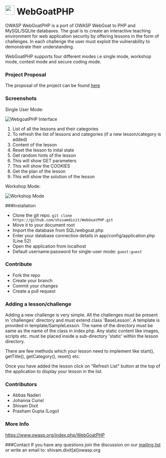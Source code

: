 <img src="https://raw.githubusercontent.com/shivamdixit/WebGoatPHP/master/images/logo.png"  height="30"> WebGoatPHP
================

OWASP WebGoatPHP is a port of OWASP WebGoat to PHP and MySQL/SQLite databases. The goal is to create an interactive teaching environment for web application security by offering lessons in the form of challenges. In each challenge the user must exploit the vulnerability to demonstrate their understanding.

WebGoatPHP supports four different modes i.e single mode, workshop mode, contest mode and secure coding mode.

### Project Proposal
The proposal of the project can be found [here](http://shivamdixit.com/posts/gsoc-14-webgoatphp-proposal/)

### Screenshots
Single User Mode:

![WebgoatPHP Interface](https://raw.githubusercontent.com/shivamdixit/WebGoatPHP/master/challenges/single/WebGoatIntro/static/interface.png "WebgoatPHP Interface")

1. List of all the lessons and their categories
2. To refresh the list of lessons and categories (if a new lesson/category is added)
3. Content of the lesson
4. Reset the lesson to inital state
5. Get random hints of the lesson
6. This will show GET parameters
7. This will show the COOKIES
8. Get the plan of the lesson
9. This will show the solution of the lesson

Workshop Mode:

![Workshop Mode](https://raw.githubusercontent.com/shivamdixit/WebGoatPHP/master/images/workshop_dashboard.png "Workshop Mode")

###Installation
* Clone the git repo. `git clone https://github.com/shivamdixit/WebGoatPHP.git`
* Move it to your document root
* Import the database from SQL/webgoat.php
* Enter your database connection details in app/config/application.php (Line 52)
* Open the application from localhost
* Default username:password for single-user mode: `guest:guest`


### Contribute
* Fork the repo
* Create your branch
* Commit your changes
* Create a pull request

### Adding a lesson/challenge
Adding a new challenge is very simple. All the challenges must be present in 'challenges' directory and must extend class 'BaseLesson'. A template is provided in template/SampleLesson. The name of the directory must be same as the name of the class in index.php. Any static content like images, scripts etc. must be placed inside a sub-directory 'static' within the lesson directory.

There are few methods which your lesson need to implement like start(), getTitle(), getCategory(), reset() etc.

Once you have added the lesson click on "Refresh List" button at the top of the application to display your lesson in the list.

### Contributors
* Abbas Naderi
* Johanna Curiel
* Shivam Dixit
* Prasham Gupta (Logo)

### More Info
https://www.owasp.org/index.php/WebGoatPHP

###Contact
If you have any questions join the discussion on our [mailing list](https://lists.owasp.org/mailman/listinfo/owasp_webgoatphp) or write an email to: shivam.dixit[at]owasp.org
